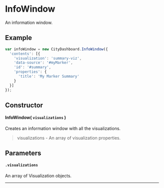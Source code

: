 # InfoWindow
An information window.

## Example

``` javascript
var infoWindow = new CityDashboard.InfoWindow({
  'contents': [{
    'visualization': 'summary-viz',
    'data-source': '#myMarker',
    'id': '#summary',
    'properties': {
      'title': 'My Marker Summary'
    }
  }]
});
```

## Constructor

#### InfoWindow( `visualizations` )
Creates an information window with all the visualizations.

> visualizations - An array of visualization properties.

## Parameters

#### `.visualizations`
  An array of Visualization objects.

---